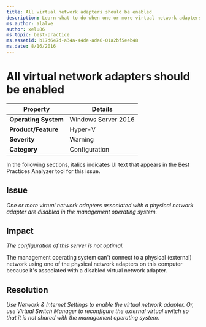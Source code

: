 ```yaml
---
title: All virtual network adapters should be enabled
description: Learn what to do when one or more virtual network adapters associated with a physical network adapter are disabled in the management operating system.
ms.author: alalve
author: xelu86
ms.topic: best-practice
ms.assetid: b17d647d-a34a-44de-ada6-01a2bf5eeb48
ms.date: 8/16/2016
---
```

# All virtual network adapters should be enabled



|Property|Details|
|-|-|
|**Operating System**|Windows Server 2016|
|**Product/Feature**|Hyper-V|
|**Severity**|Warning|
|**Category**|Configuration|

In the following sections, italics indicates UI text that appears in the Best Practices Analyzer tool for this issue.

## Issue

*One or more virtual network adapters associated with a physical network adapter are disabled in the management operating system.*

## Impact

*The configuration of this server is not optimal.*

The management operating system can't connect to a physical (external) network using one of the physical network adapters on this computer because it's associated with a disabled virtual network adapter.

## Resolution

*Use Network &  Internet Settings to enable the virtual network adapter. Or, use Virtual Switch Manager to reconfigure the external virtual switch so that it is not shared with the management operating system.*




